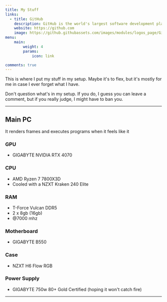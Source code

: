 ```yaml
---
title: My Stuff
links:
  - title: GitHub
    description: GitHub is the world's largest software development platform.
    website: https://github.com
    image: https://github.githubassets.com/images/modules/logos_page/GitHub-Mark.png
menu:
    main: 
        weight: 4
        params:
            icon: link

comments: true
---
```


This is where I put my stuff in my setup. Maybe it's to flex, but it's mostly for me in case I ever forget what I have.

Don't question what's in my setup. If you do, I guess you can leave a comment, but if you really judge, I might have to ban you.

---

## Main PC

It renders frames and executes programs when it feels like it

### GPU

- GIGABYTE NVIDIA RTX 4070

### CPU

- AMD Ryzen 7 7800X3D
- Cooled with a NZXT Kraken 240 Elite

### RAM

- T-Force Vulcan DDR5
- 2 x 8gb (16gb)
- @7000 mhz

### Motherboard

- GIGABYTE B550

### Case

- NZXT H6 Flow RGB

### Power Supply

- GIGABYTE 750w 80+ Gold Certified (hoping it won't catch fire)

---

